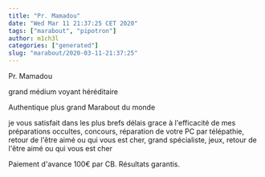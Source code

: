 ```yaml
---
title: "Pr. Mamadou"
date: "Wed Mar 11 21:37:25 CET 2020"
tags: ["marabout", "pipotron"]
author: m1ch3l
categories: ["generated"]
slug: "marabout/2020-03-11-21:37:25"
---
```


Pr. Mamadou

grand médium voyant héréditaire

Authentique plus grand Marabout du monde

je vous satisfait dans les plus brefs délais grace à l'efficacité de mes préparations occultes, concours, réparation de votre PC par télépathie, retour de l'être aimé ou qui vous est cher, grand spécialiste, jeux, retour de l'être aimé ou qui vous est cher

Paiement d'avance 100€ par CB. Résultats garantis.
